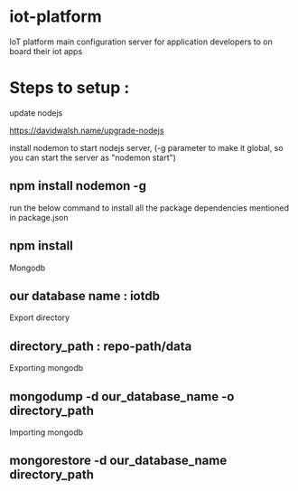 # iot-platform
IoT platform main configuration server for application developers to on board their iot apps

# Steps to setup : 

update nodejs

https://davidwalsh.name/upgrade-nodejs

install nodemon to start nodejs server, (-g parameter to make it global, so you can start the server as "nodemon start")

## npm install nodemon -g

run the below command to install all the package dependencies mentioned in package.json 

## npm install

Mongodb

## our database name : iotdb

Export directory

## directory_path : repo-path/data

Exporting mongodb

## mongodump -d our_database_name -o directory_path

Importing mongodb

## mongorestore -d our_database_name directory_path
